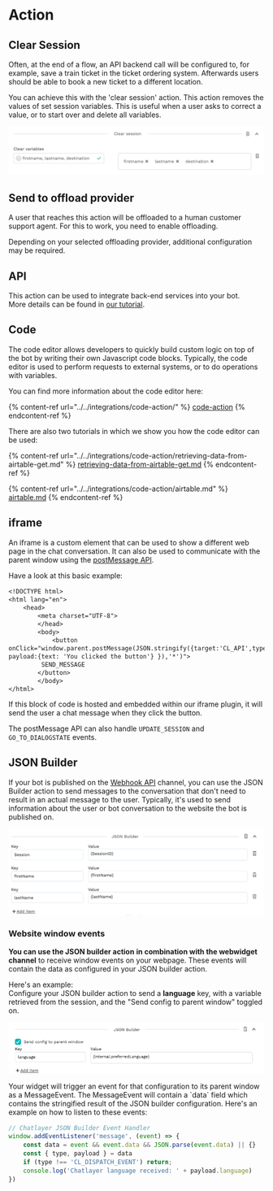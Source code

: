 # Action

## Clear Session

Often, at the end of a flow, an API backend call will be configured to, for example, save a train ticket in the ticket ordering system. Afterwards users should be able to book a new ticket to a different location.

You can achieve this with the 'clear session' action. This action removes the values of set session variables. This is useful when a user asks to correct a value, or to start over and delete all variables.

![](<../../.gitbook/assets/image (262).png>)

## Send to offload provider

A user that reaches this action will be offloaded to a human customer support agent. For this to work, you need to enable offloading.

Depending on your selected offloading provider, additional configuration may be required.

## API

This action can be used to integrate back-end services into your bot. \
More details can be found in [our tutorial](https://docs.chatlayer.ai/integrations/custom-back-end-integrations).

## Code

The code editor allows developers to quickly build custom logic on top of the bot by writing their own Javascript code blocks. Typically, the code editor is used to perform requests to external systems, or to do operations with variables.

You can find more information about the code editor here:

{% content-ref url="../../integrations/code-action/" %}
[code-action](../../integrations/code-action/)
{% endcontent-ref %}

There are also two tutorials in which we show you how the code editor can be used:

{% content-ref url="../../integrations/code-action/retrieving-data-from-airtable-get.md" %}
[retrieving-data-from-airtable-get.md](../../integrations/code-action/retrieving-data-from-airtable-get.md)
{% endcontent-ref %}

{% content-ref url="../../integrations/code-action/airtable.md" %}
[airtable.md](../../integrations/code-action/airtable.md)
{% endcontent-ref %}

## iframe

An iframe is a custom element that can be used to show a different web page in the chat conversation. It can also be used to communicate with the parent window using the [postMessage API](https://developer.mozilla.org/en-US/docs/Web/API/Window/postMessage).

Have a look at this basic example:

```markup
<!DOCTYPE html>
<html lang="en">
	<head>
		<meta charset="UTF-8">
		</head>
		<body>
			<button onClick="window.parent.postMessage(JSON.stringify({target:'CL_API',type:'SEND_MESSAGE', payload:{text: 'You clicked the button'} }),'*')">
         SEND_MESSAGE
        </button>
		</body>
</html>
```

If this block of code is hosted and embedded within our iframe plugin, it will send the user a chat message when they click the button.

The postMessage API can also handle `UPDATE_SESSION` and `GO_TO_DIALOGSTATE` events.

## JSON Builder

If your bot is published on the [Webhook API](../../channels/webhook-api.md) channel, you can use the JSON Builder action to send messages to the conversation that don't need to result in an actual message to the user. Typically, it's used to send information about the user or bot conversation to the website the bot is published on.

![](<../../.gitbook/assets/image (230).png>)

### Website window events&#x20;

**You can use the JSON builder action** **in combination with the webwidget channel** to receive window events on your webpage. These events will contain the data as configured in your JSON builder action.&#x20;

Here's an example: \
Configure your JSON builder action to send a **language** key, with a variable retrieved from the session, and the "Send config to parent window" toggled on.

![JSON builder action with a language field](<../../.gitbook/assets/image (324).png>)

Your widget will trigger an event for that configuration to its parent window as a MessageEvent. The MessageEvent will contain a \`data\` field which contains the stringified result of the JSON builder configuration. Here's an example on how to listen to these events:

```javascript
// Chatlayer JSON Builder Event Handler
window.addEventListener('message', (event) => {
    const data = event && event.data && JSON.parse(event.data) || {}
    const { type, payload } = data
    if (type !== 'CL_DISPATCH_EVENT') return;
    console.log('Chatlayer language received: ' + payload.language)
})
```
